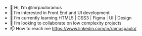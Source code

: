 - 👋 Hi, I’m @mrpauloramos
- 👀 I’m interested in Front End and UI development
- 🌱 I’m currently learning HTML5 | CSS3 | Figma | UI | Design
- 💞️ I’m looking to collaborate on low complexity projects
- 📫 How to reach me https://www.linkedin.com/in/ramospaulo/

<!---
mrpauloramos/mrpauloramos is a ✨ special ✨ repository because its `README.md` (this file) appears on your GitHub profile.
You can click the Preview link to take a look at your changes.
--->
